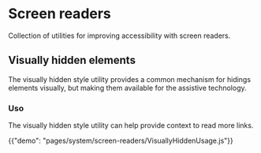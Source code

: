 # Screen readers

<p class="description">Collection of utilities for improving accessibility with screen readers.</p>

## Visually hidden elements

The visually hidden style utility provides a common mechanism for hidings elements visually, but making them available for the assistive technology.

### Uso

The visually hidden style utility can help provide context to read more links.

{{"demo": "pages/system/screen-readers/VisuallyHiddenUsage.js"}}
